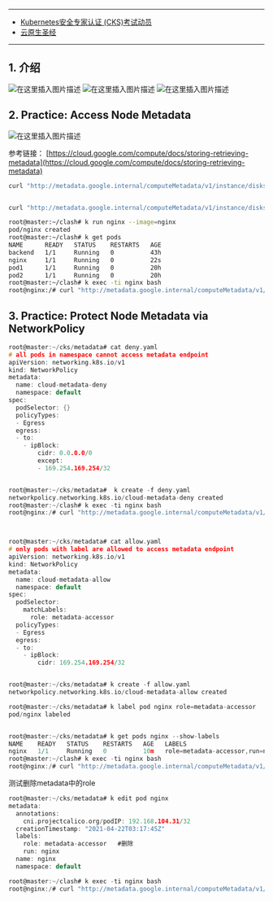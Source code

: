 

---

 - [Kubernetes安全专家认证 (CKS)考试动员](https://ghostwritten.blog.csdn.net/article/details/112358241)
 - [云原生圣经](https://ghostwritten.blog.csdn.net/article/details/108562082)

----
## 1. 介绍
![在这里插入图片描述](https://img-blog.csdnimg.cn/20210421185458486.png?shadow_10,text_aHR0cHM6Ly9ibG9nLmNzZG4ubmV0L3hpeGloYWhhbGVsZWhlaGU=,size_16,color_FFFFFF,t_70)
![在这里插入图片描述](https://img-blog.csdnimg.cn/20210421185743988.png?shadow_10,text_aHR0cHM6Ly9ibG9nLmNzZG4ubmV0L3hpeGloYWhhbGVsZWhlaGU=,size_16,color_FFFFFF,t_70)
![在这里插入图片描述](https://img-blog.csdnimg.cn/20210421185832634.png)
## 2. Practice: Access Node Metadata
![在这里插入图片描述](https://img-blog.csdnimg.cn/2021042211194795.png)

参考链接：
[https://cloud.google.com/compute/docs/storing-retrieving-metadata](https://cloud.google.com/compute/docs/storing-retrieving-metadata)
```bash
curl "http://metadata.google.internal/computeMetadata/v1/instance/disks/" -H "Metadata-Flavor: Google"


curl "http://metadata.google.internal/computeMetadata/v1/instance/disks/0/" -H "Metadata-Flavor: Google"

root@master:~/clash# k run nginx --image=nginx
pod/nginx created
root@master:~/clash# k get pods
NAME      READY   STATUS    RESTARTS   AGE
backend   1/1     Running   0          43h
nginx     1/1     Running   0          22s
pod1      1/1     Running   0          20h
pod2      1/1     Running   0          20h
root@master:~/clash# k exec -ti nginx bash
root@nginx:/# curl "http://metadata.google.internal/computeMetadata/v1/instance/disks/" -H "Metadata-Flavor: Google"


```
## 3. Practice: Protect Node Metadata via NetworkPolicy

```c
root@master:~/cks/metadata# cat deny.yaml
# all pods in namespace cannot access metadata endpoint
apiVersion: networking.k8s.io/v1
kind: NetworkPolicy
metadata:
  name: cloud-metadata-deny
  namespace: default
spec:
  podSelector: {}
  policyTypes:
  - Egress
  egress:
  - to:
    - ipBlock:
        cidr: 0.0.0.0/0
        except:
        - 169.254.169.254/32


root@master:~/cks/metadata#  k create -f deny.yaml 
networkpolicy.networking.k8s.io/cloud-metadata-deny created
root@master:~/clash# k exec -ti nginx bash
root@nginx:/# curl "http://metadata.google.internal/computeMetadata/v1/instance/disks/" -H "Metadata-Flavor: Google"         ## 卡住



root@master:~/cks/metadata# cat allow.yaml
# only pods with label are allowed to access metadata endpoint
apiVersion: networking.k8s.io/v1
kind: NetworkPolicy
metadata:
  name: cloud-metadata-allow
  namespace: default
spec:
  podSelector:
    matchLabels:
      role: metadata-accessor
  policyTypes:
  - Egress
  egress:
  - to:
    - ipBlock:
        cidr: 169.254.169.254/32


root@master:~/cks/metadata# k create -f allow.yaml 
networkpolicy.networking.k8s.io/cloud-metadata-allow created

root@master:~/cks/metadata# k label pod nginx role=metadata-accessor
pod/nginx labeled


root@master:~/cks/metadata# k get pods nginx --show-labels
NAME    READY   STATUS    RESTARTS   AGE   LABELS
nginx   1/1     Running   0          10m   role=metadata-accessor,run=nginx
root@master:~/clash# k exec -ti nginx bash
root@nginx:/# curl "http://metadata.google.internal/computeMetadata/v1/instance/disks/" -H "Metadata-Flavor: Google"  #正常访问

```

测试删除metadata中的role
```c
root@master:~/cks/metadata# k edit pod nginx
metadata:
  annotations:
    cni.projectcalico.org/podIP: 192.168.104.31/32
  creationTimestamp: "2021-04-22T03:17:45Z"
  labels:
    role: metadata-accessor   #删除
    run: nginx
  name: nginx
  namespace: default

root@master:~/clash# k exec -ti nginx bash
root@nginx:/# curl "http://metadata.google.internal/computeMetadata/v1/instance/disks/" -H "Metadata-Flavor: Google"  #卡住无法访问
```


